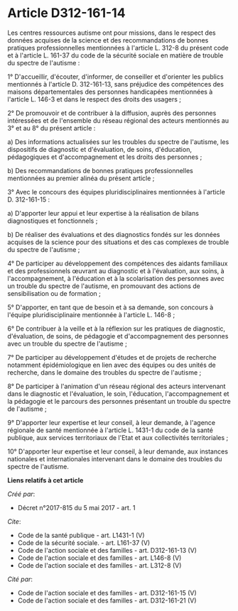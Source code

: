 # Article D312-161-14

Les centres ressources autisme ont pour missions, dans le respect des données acquises de la science et des recommandations
de bonnes pratiques professionnelles mentionnées à l'article L. 312-8 du présent code et à l'article L. 161-37 du code de la
sécurité sociale en matière de trouble du spectre de l'autisme : 

1° D'accueillir, d'écouter, d'informer, de conseiller et d'orienter les publics mentionnés à l'article D. 312-161-13, sans
préjudice des compétences des maisons départementales des personnes handicapées mentionnées à l'article L. 146-3 et dans le
respect des droits des usagers ; 

2° De promouvoir et de contribuer à la diffusion, auprès des personnes intéressées et de l'ensemble du réseau régional des
acteurs mentionnés au 3° et au 8° du présent article : 

a) Des informations actualisées sur les troubles du spectre de l'autisme, les dispositifs de diagnostic et d'évaluation, de
soins, d'éducation, pédagogiques et d'accompagnement et les droits des personnes ; 

b) Des recommandations de bonnes pratiques professionnelles mentionnées au premier alinéa du présent article ; 

3° Avec le concours des équipes pluridisciplinaires mentionnées à l'article D. 312-161-15 : 

a) D'apporter leur appui et leur expertise à la réalisation de bilans diagnostiques et fonctionnels ; 

b) De réaliser des évaluations et des diagnostics fondés sur les données acquises de la science pour des situations et des
cas complexes de trouble du spectre de l'autisme ; 

4° De participer au développement des compétences des aidants familiaux et des professionnels œuvrant au diagnostic et à
l'évaluation, aux soins, à l'accompagnement, à l'éducation et à la scolarisation des personnes avec un trouble du spectre de
l'autisme, en promouvant des actions de sensibilisation ou de formation ; 

5° D'apporter, en tant que de besoin et à sa demande, son concours à l'équipe pluridisciplinaire mentionnée à l'article L.
146-8 ; 

6° De contribuer à la veille et à la réflexion sur les pratiques de diagnostic, d'évaluation, de soins, de pédagogie et
d'accompagnement des personnes avec un trouble du spectre de l'autisme ; 

7° De participer au développement d'études et de projets de recherche notamment épidémiologique en lien avec des équipes ou
des unités de recherche, dans le domaine des troubles du spectre de l'autisme ; 

8° De participer à l'animation d'un réseau régional des acteurs intervenant dans le diagnostic et l'évaluation, le soin,
l'éducation, l'accompagnement et la pédagogie et le parcours des personnes présentant un trouble du spectre de l'autisme ; 

9° D'apporter leur expertise et leur conseil, à leur demande, à l'agence régionale de santé mentionnée à l'article L. 1431-1
du code de la santé publique, aux services territoriaux de l'Etat et aux collectivités territoriales ; 

10° D'apporter leur expertise et leur conseil, à leur demande, aux instances nationales et internationales intervenant dans
le domaine des troubles du spectre de l'autisme.

**Liens relatifs à cet article**

_Créé par_:

  - Décret n°2017-815 du 5 mai 2017 - art. 1

_Cite_:

  - Code de la santé publique - art. L1431-1 (V)
  - Code de la sécurité sociale. - art. L161-37 (V)
  - Code de l'action sociale et des familles - art. D312-161-13 (V)
  - Code de l'action sociale et des familles - art. L146-8 (V)
  - Code de l'action sociale et des familles - art. L312-8 (V)

_Cité par_:

  - Code de l'action sociale et des familles - art. D312-161-15 (V)
  - Code de l'action sociale et des familles - art. D312-161-21 (V)
